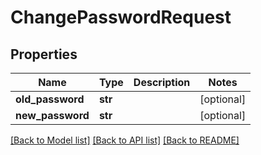 # ChangePasswordRequest

## Properties
Name | Type | Description | Notes
------------ | ------------- | ------------- | -------------
**old_password** | **str** |  | [optional] 
**new_password** | **str** |  | [optional] 

[[Back to Model list]](../README.md#documentation-for-models) [[Back to API list]](../README.md#documentation-for-api-endpoints) [[Back to README]](../README.md)


